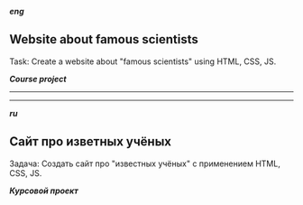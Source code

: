 <i><b>eng</i></b>
<h2>Website about famous scientists</h2>
<p>Task: Create a website about "famous scientists" using HTML, CSS, JS.</p>
<i><b>Course project</i></b>
<hr><hr>
<i><b>ru</i></b>
<h2>Сайт про изветных учёных</h2>
<p>Задача: Создать сайт про "известных учёных" с применением HTML, CSS, JS.</p>
<i><b>Курсовой проект</i></b>
